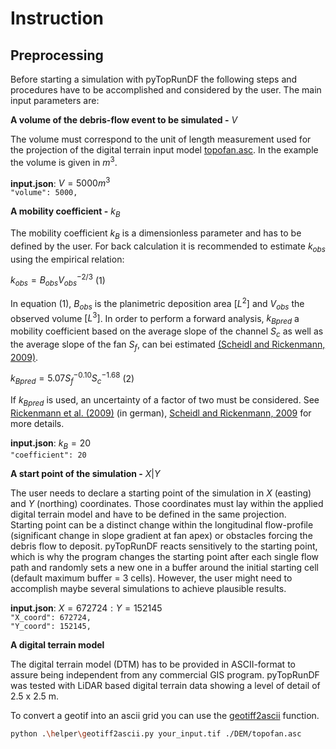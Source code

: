 # Instruction

## Preprocessing

Before starting a simulation with pyTopRunDF the following steps and procedures have to be accomplished and considered by the user. The main input parameters are:

**A volume of the debris-flow event to be simulated -** $V$

The volume must correspond to the unit of length measurement used for the projection of the digital terrain input model [topofan.asc](topofan.asc). In the example the volume is given in $m^3$.

**input.json**: $V=5000 m^3$\
`"volume": 5000,`

**A mobility coefficient -** $k_B$

The mobility coefficient $k_B$ is a dimensionless parameter and has to be defined by the user. For back calculation it is recommended to estimate $k_{obs}$ using the empirical relation:

$k_{obs}=B_{obs}V_{obs}^{-2/3}$ (1)

In equation (1), $B_{obs}$ is the planimetric deposition area $[L^2]$ and $V_{obs}$ the observed volume $[L^3]$. In order to perform a forward analysis, $k_{Bpred}$ a mobility coefficient based on the average slope of the channel $S_c$ as well as the average slope of the fan $S_f$, can bei estimated [(Scheidl and Rickenmann, 2009)](https://onlinelibrary.wiley.com/doi/abs/10.1002/esp.1897).

$k_{Bpred}=5.07S_f^{-0.10}S_c^{-1.68}$ (2)

If $k_{Bpred}$ is used, an uncertainty of a factor of two must be considered. See [Rickenmann et al. (2009)](https://www.e-periodica.ch/digbib/view?pid=wel-004%3A2010%3A102%3A%3A42) (in german), [Scheidl and Rickenmann, 2009](https://onlinelibrary.wiley.com/doi/abs/10.1002/esp.1897) for more details.

**input.json**: $k_B=20$\
`"coefficient": 20`

**A start point of the simulation -** $X | Y$

The user needs to declare a starting point of the simulation in $X$ (easting) and $Y$ (northing) coordinates. Those coordinates must lay within the applied digital terrain model and have to be defined in the same projection.\
Starting point can be a distinct change within the longitudinal flow-profile (significant change in slope gradient at fan apex) or obstacles forcing the debris flow to deposit. pyTopRunDF reacts sensitively to the starting point, which is why the program changes the starting point after each single flow path and randomly sets a new one in a buffer around the initial starting cell (default maximum buffer = 3 cells). However, the user might need to accomplish maybe several simulations to achieve plausible results.

**input.json**: $X=672724: Y= 152145$\
`"X_coord": 672724,`\
`"Y_coord": 152145,`


**A digital terrain model**

The digital terrain model (DTM) has to be provided in ASCII-format to assure being independent from any commercial GIS program. pyTopRunDF was
tested with LiDAR based digital terrain data showing a level of detail of 2.5 x 2.5 m.

To convert a geotif into an ascii grid you can use the [geotiff2ascii](../helper/geotiff2ascii.py) function.

``` bash
python .\helper\geotiff2ascii.py your_input.tif ./DEM/topofan.asc
```
